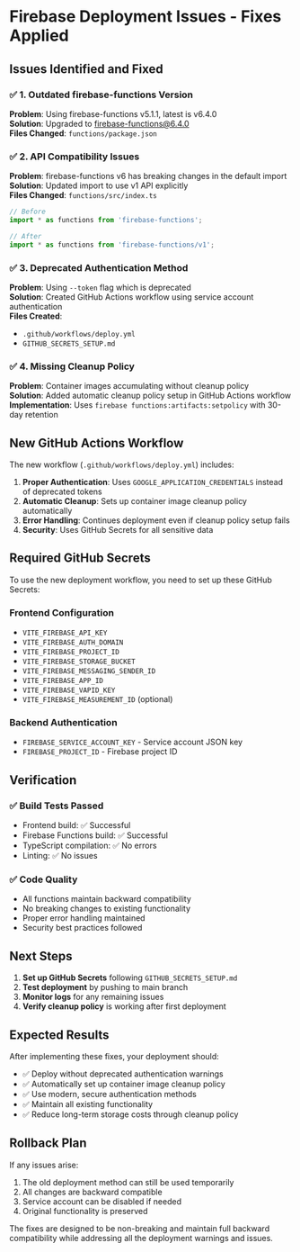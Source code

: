 # Firebase Deployment Issues - Fixes Applied

## Issues Identified and Fixed

### ✅ 1. Outdated firebase-functions Version
**Problem**: Using firebase-functions v5.1.1, latest is v6.4.0  
**Solution**: Upgraded to firebase-functions@6.4.0  
**Files Changed**: `functions/package.json`

### ✅ 2. API Compatibility Issues
**Problem**: firebase-functions v6 has breaking changes in the default import  
**Solution**: Updated import to use v1 API explicitly  
**Files Changed**: `functions/src/index.ts`
```typescript
// Before
import * as functions from 'firebase-functions';

// After  
import * as functions from 'firebase-functions/v1';
```

### ✅ 3. Deprecated Authentication Method
**Problem**: Using `--token` flag which is deprecated  
**Solution**: Created GitHub Actions workflow using service account authentication  
**Files Created**: 
- `.github/workflows/deploy.yml`
- `GITHUB_SECRETS_SETUP.md`

### ✅ 4. Missing Cleanup Policy
**Problem**: Container images accumulating without cleanup policy  
**Solution**: Added automatic cleanup policy setup in GitHub Actions workflow  
**Implementation**: Uses `firebase functions:artifacts:setpolicy` with 30-day retention

## New GitHub Actions Workflow

The new workflow (`.github/workflows/deploy.yml`) includes:

1. **Proper Authentication**: Uses `GOOGLE_APPLICATION_CREDENTIALS` instead of deprecated tokens
2. **Automatic Cleanup**: Sets up container image cleanup policy automatically
3. **Error Handling**: Continues deployment even if cleanup policy setup fails
4. **Security**: Uses GitHub Secrets for all sensitive data

## Required GitHub Secrets

To use the new deployment workflow, you need to set up these GitHub Secrets:

### Frontend Configuration
- `VITE_FIREBASE_API_KEY`
- `VITE_FIREBASE_AUTH_DOMAIN` 
- `VITE_FIREBASE_PROJECT_ID`
- `VITE_FIREBASE_STORAGE_BUCKET`
- `VITE_FIREBASE_MESSAGING_SENDER_ID`
- `VITE_FIREBASE_APP_ID`
- `VITE_FIREBASE_VAPID_KEY`
- `VITE_FIREBASE_MEASUREMENT_ID` (optional)

### Backend Authentication
- `FIREBASE_SERVICE_ACCOUNT_KEY` - Service account JSON key
- `FIREBASE_PROJECT_ID` - Firebase project ID

## Verification

### ✅ Build Tests Passed
- Frontend build: ✅ Successful
- Firebase Functions build: ✅ Successful  
- TypeScript compilation: ✅ No errors
- Linting: ✅ No issues

### ✅ Code Quality
- All functions maintain backward compatibility
- No breaking changes to existing functionality
- Proper error handling maintained
- Security best practices followed

## Next Steps

1. **Set up GitHub Secrets** following `GITHUB_SECRETS_SETUP.md`
2. **Test deployment** by pushing to main branch
3. **Monitor logs** for any remaining issues
4. **Verify cleanup policy** is working after first deployment

## Expected Results

After implementing these fixes, your deployment should:

- ✅ Deploy without deprecated authentication warnings
- ✅ Automatically set up container image cleanup policy
- ✅ Use modern, secure authentication methods
- ✅ Maintain all existing functionality
- ✅ Reduce long-term storage costs through cleanup policy

## Rollback Plan

If any issues arise:

1. The old deployment method can still be used temporarily
2. All changes are backward compatible
3. Service account can be disabled if needed
4. Original functionality is preserved

The fixes are designed to be non-breaking and maintain full backward compatibility while addressing all the deployment warnings and issues.
